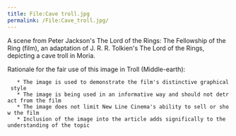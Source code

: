 ```yaml
---
title: File:Cave troll.jpg
permalink: /File:Cave_troll.jpg/
---
```


A scene from Peter Jackson's The Lord of the Rings: The Fellowship of
the Ring (film), an adaptation of J. R. R. Tolkien's The Lord of the
Rings, depicting a cave troll in Moria.

Rationale for the fair use of this image in Troll (Middle-earth):

`   * The image is used to demonstrate the film's distinctive graphical style`
`   * The image is being used in an informative way and should not detract from the film`
`   * The image does not limit New Line Cinema's ability to sell or show the film`
`   * Inclusion of the image into the article adds significally to the understanding of the topic`